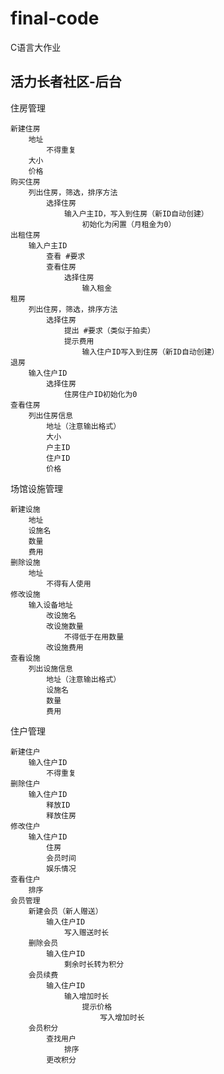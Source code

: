 # final-code
 C语言大作业

## 活力长者社区-后台 ##

住房管理

    新建住房
        地址
            不得重复
        大小
        价格
    购买住房
        列出住房，筛选，排序方法
            选择住房
                输入户主ID，写入到住房（新ID自动创建）
                    初始化为闲置（月租金为0）
    出租住房
        输入户主ID
            查看 #要求
            查看住房
                选择住房
                    输入租金
    租房
        列出住房，筛选，排序方法
            选择住房
                提出 #要求（类似于拍卖）
                提示费用
                    输入住户ID写入到住房（新ID自动创建）
    退房
        输入住户ID
            选择住房
                住房住户ID初始化为0
    查看住房
        列出住房信息
            地址（注意输出格式）
            大小
            户主ID
            住户ID
            价格

场馆设施管理

    新建设施
        地址
        设施名
        数量
        费用
    删除设施
        地址
            不得有人使用
    修改设施
        输入设备地址
            改设施名
            改设施数量
                不得低于在用数量
            改设施费用
    查看设施
        列出设施信息
            地址（注意输出格式）
            设施名
            数量
            费用

住户管理

    新建住户
        输入住户ID
            不得重复
    删除住户
        输入住户ID
            释放ID
            释放住房
    修改住户
        输入住户ID
            住房
            会员时间
            娱乐情况
    查看住户
        排序
    会员管理
        新建会员（新人赠送）
            输入住户ID
                写入赠送时长
        删除会员
            输入住户ID
                剩余时长转为积分
        会员续费
            输入住户ID
                输入增加时长
                    提示价格
                        写入增加时长
        会员积分
            查找用户
                排序
            更改积分
